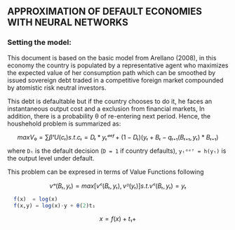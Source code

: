 ##  APPROXIMATION OF DEFAULT ECONOMIES WITH NEURAL NETWORKS
### Setting the model:

This document is based on the basic model from Arellano (2008), in this economy the country is populated by a representative agent who maximizes the expected value of her consumption path which can be smoothed by issued sovereign debt traded in a competitive foreign market compounded by atomistic risk neutral investors.

This debt is defaultable but if the country chooses to do it, he faces an instantaneous output cost and a exclusion from financial markets, In addition, there is a probability θ of re-entering next period. Hence, the houshehold problem is summarized as:
```math
    max V₀ = ∑ βᵗU(cₜ)
    s.t.
        cₜ = Dₜ * yₜᵈᵉᶠ + (1-Dₜ)(yₜ + Bₜ - qₜ₊₁(Bₜ₊₁,yₜ)*Bₜ₊₁)
```
where ```Dₜ``` is the default decision (`D = 1` if country defaults), ``yₜᵈᵉᶠ = h(yₜ)`` is the output level under default.

This problem can be expresed in terms of Value Functions following
```math
    vᵒ(Bₜ,yₜ) = max[ vᶜ(Bₜ,yₜ) , vᴰ(yₜ) ]
    s.t.
        vᶜ(Bₜ,yₜ) = yₜ 
```
```julia
  f(x)  = log(x)
  f(x,y) = log(x)-y + θ(2)t₁
```


```math
 x = f(x) + t₁ +
```
